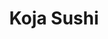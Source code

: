 ---
layout: place
title: "Koja Sushi"
permalink: /michigan/dearborn/koja-sushi.html
stateAbbr: MI
stateName: Michigan
cityName: Dearborn
seo:
  name: "Koja Sushi"
  type: Restaurant
  links: http://kojasushi.com/
description: "Looking for sushi in Dearborn, Michigan? Check out Koja Sushi for a delightful Japanese dining experience. Enjoy a variety of sushi and other dishes in a wel..."
place_id: ChIJlZKN6i81O4gRBVoslmLVBVs
photos:
  - name: >-
      places/ChIJlZKN6i81O4gRBVoslmLVBVs/photos/AeeoHcJIDG5ECPm2mc0XUYblUs8N4_pAx7TYEpoBHxOLA4GBe_xEohsSfHLvVrYAATyHKlSm0aYIMNPVrJqGZRv2ikjOclbCFgUzyWsgj3tPo18VbPj3VJioOMVk9cni6vdjq7wwxoUs7Ec0a7nf73kHD-1GxqwvYDA4FFc_7uaQzfhaBCTQN9t7ekecZ_bVRIN_g0oSLs5oxgnj2McKwISF4pSf8VSuOVnM_I-VKUSOu2J6hKh3qtrXnSgZ4ViStbO62yKCBU-N7zExkoq0F7be2vAV84DaP5mKEaVW49K0YF_smw
    widthPx: 3024
    heightPx: 1702
    authorAttributions:
      - displayName: Koja Sushi
        uri: https://maps.google.com/maps/contrib/102623702004210422938
        photoUri: >-
          https://lh3.googleusercontent.com/a/ACg8ocJWGrV3BQjP5B__igqcgORh69Q9WdhFnNxZAWrIwXT2lWL8FQ=s100-p-k-no-mo
    flagContentUri: >-
      https://www.google.com/local/imagery/report/?cb_client=maps_api_places.places_api&image_key=!1e10!2sAF1QipOTpc-7QkGczW_iORNLK5XfEp1pbQhzTBlPI7JY&hl=en-US
    googleMapsUri: >-
      https://www.google.com/maps/place//data=!3m4!1e2!3m2!1sAF1QipOTpc-7QkGczW_iORNLK5XfEp1pbQhzTBlPI7JY!2e10!4m2!3m1!1s0x883b352fea8d9295:0x5b05d562962c5a05
  - name: >-
      places/ChIJlZKN6i81O4gRBVoslmLVBVs/photos/AeeoHcKVyr9KiPgYVln64b9oUL0wP4552nVI2TWjxsZhsF19N09fB3dytDrFX2KOTnxvZRJA77ALXRMmBivTSilmE_XWQQ8hEmAnARY3MMdA7aFeEiEdOKKpfioGShGReFhBvNvUWJ-y7TPKLNY7IjGG3InWzd03xEa--Z8XAfYOZRoxr043vgU_FReI4_JOTr5IhnU53ERyDhKBRFkPbRXofdIUbBTkcAav-Pu4-PLNG33cG3EDEH-z6nFmUmKHyGMzqU9dFOMrh2Mw-Yvfwj5QXW_oENrFb5QemHPiLVt_ex99JA
    widthPx: 4096
    heightPx: 3072
    authorAttributions:
      - displayName: Koja Sushi
        uri: https://maps.google.com/maps/contrib/102623702004210422938
        photoUri: >-
          https://lh3.googleusercontent.com/a/ACg8ocJWGrV3BQjP5B__igqcgORh69Q9WdhFnNxZAWrIwXT2lWL8FQ=s100-p-k-no-mo
    flagContentUri: >-
      https://www.google.com/local/imagery/report/?cb_client=maps_api_places.places_api&image_key=!1e10!2sAF1QipPk6nWffyyph4QKgp6H7xrB72yw1_VYv8NclBFp&hl=en-US
    googleMapsUri: >-
      https://www.google.com/maps/place//data=!3m4!1e2!3m2!1sAF1QipPk6nWffyyph4QKgp6H7xrB72yw1_VYv8NclBFp!2e10!4m2!3m1!1s0x883b352fea8d9295:0x5b05d562962c5a05
  - name: >-
      places/ChIJlZKN6i81O4gRBVoslmLVBVs/photos/AeeoHcKXzKjXtmiq3L5KivE0YK4ZHvRX7as3mD1ZtJKJmXDr8jaocctwBi3LziA59ttPV_hTvpil39-qF4_OfhAXN1VlN6ozG6EqsAFqEwbc-XCw6ZaNx4FiR1r88c0wfHyyabCywP3o5q5jJBigEqrd8KXb9of52Ip9fSF-VDAaCRXS1fVXzaYJYViD-C1_KWkutcwqM58-reAMhwasAJstvZrkqbAq-lrfyLT8Lcb4PH2Sg27nEaLW38180qs7guRG3S661F3PGItB4PI-RnufGZCJu7yi45B2su9bxvZd3c9vrZ-9ME_TJb9Ni2AVBtURMFKR0a9E5yaqtnquBy25i8poTe58kQXKXop62KL6N0dUfTLJWVyLAxno3GQGwzv-CPBjAAxqAGigQc2-pHthPsbXkhNyOWdYs4_jpQi3nfw
    widthPx: 2992
    heightPx: 2992
    authorAttributions:
      - displayName: Jessi Colling
        uri: https://maps.google.com/maps/contrib/117431738777997643282
        photoUri: >-
          https://lh3.googleusercontent.com/a-/ALV-UjVdC6m_IAOnJBKTledcSrRn8_FXHNcqy91YDsLWaIEx7w3zx5ZP=s100-p-k-no-mo
    flagContentUri: >-
      https://www.google.com/local/imagery/report/?cb_client=maps_api_places.places_api&image_key=!1e10!2sCIHM0ogKEICAgMDIgOLdSg&hl=en-US
    googleMapsUri: >-
      https://www.google.com/maps/place//data=!3m4!1e2!3m2!1sCIHM0ogKEICAgMDIgOLdSg!2e10!4m2!3m1!1s0x883b352fea8d9295:0x5b05d562962c5a05
  - name: >-
      places/ChIJlZKN6i81O4gRBVoslmLVBVs/photos/AeeoHcK3vO3FaAgJqtfpK8JdjLfEWKWjeRYDxj_oi95b3C1mckxN1ReDaP6v695L5NAX8NckAQWpptnTHTtirP4_3tILAFpsIXdpB52JNz2cGhQnn9PFfUk8tX67PSm5iC3pfCA-BeCm2OF7sKmRXNZYXTePM3bNECNnc2Tn3sa0VTxAaMupgq5unYRENMJUCgvWDGgjYFRvN6Cf4X3YvuguR_f0wFxvVYdo5leZuoGnBiTVxzsCccWn1eyTMqAG_BZ1LFhdzuX9cMXL6lqkWrxY6-It6mGax0LiZpJ8i6CfxVxEbKbn_m7sN2rTUey9-YEAfFlwFH6qlq6mow1iHcG57Ca7f3JpjRI_R42Q5-qv5rSuoGiMAlVMC3uH7_Uk9IZKKVL_m-jpvr_z8CFUQCm5hhYz5-1zGCWj6-CFQakFve9N6w
    widthPx: 3717
    heightPx: 2788
    authorAttributions:
      - displayName: Adam W
        uri: https://maps.google.com/maps/contrib/111806348686079276300
        photoUri: >-
          https://lh3.googleusercontent.com/a/ACg8ocKBN61bu4pJu5j2JWBLWaNNtSTxjppIvExwuejdOop7SuYZGZ0=s100-p-k-no-mo
    flagContentUri: >-
      https://www.google.com/local/imagery/report/?cb_client=maps_api_places.places_api&image_key=!1e10!2sCIHM0ogKEICAgICb2fqAaA&hl=en-US
    googleMapsUri: >-
      https://www.google.com/maps/place//data=!3m4!1e2!3m2!1sCIHM0ogKEICAgICb2fqAaA!2e10!4m2!3m1!1s0x883b352fea8d9295:0x5b05d562962c5a05
  - name: >-
      places/ChIJlZKN6i81O4gRBVoslmLVBVs/photos/AeeoHcKX0tY3j_jE-qHS2NJ1fg17GDeXldDz_UQ60D8xR99NKoWGMhBkSXsh3M0-zRp05ATrLlOmMQhQgX0g0DsKeOw4XpueeD6Csk5g9sRX6zxrWtBTY4Ya3m7zvNWerVuDR8PR87dZsirsj9hu7cuu9hyHJ0Yu4HQ0uf_mh-RQbH8_cR5HAZGStM0bu4jAfF1nymja2HKzp3kZUq47HeLD_SY4pwIgHyZoShJaIPHLOG4UMdi-EnKaayscwM2HszO__CeRc4TWiF4iO45V-2U5Gig4DQM6DM9uuqUbr9Zm3VlOe-QBvJM9UiNRs_WVmxTeJINm17BsC9ZayU9vdt8LZBeAy3yNUImMwKrN-csIIkqBYsDF1Yr86UOzdnfu4G9vt9ZFgW3MFDA5iITWrB_3yWoO1AkU3e89TBe_uK0Zo3EgWA
    widthPx: 2096
    heightPx: 1125
    authorAttributions:
      - displayName: Marianne Velázquez
        uri: https://maps.google.com/maps/contrib/110315354866369166755
        photoUri: >-
          https://lh3.googleusercontent.com/a-/ALV-UjXCBgcyDhqMpBaC45vJ6EccGlSsT5L2fUtbepsUVwIyqi7WK2HT=s100-p-k-no-mo
    flagContentUri: >-
      https://www.google.com/local/imagery/report/?cb_client=maps_api_places.places_api&image_key=!1e10!2sCIHM0ogKEICAgIDHoeC2Lw&hl=en-US
    googleMapsUri: >-
      https://www.google.com/maps/place//data=!3m4!1e2!3m2!1sCIHM0ogKEICAgIDHoeC2Lw!2e10!4m2!3m1!1s0x883b352fea8d9295:0x5b05d562962c5a05
  - name: >-
      places/ChIJlZKN6i81O4gRBVoslmLVBVs/photos/AeeoHcI5gKJHHoWEubmQ1j1lyILpBSHwPpNBUPnfJZtpLpDJ9DQratbJnHXrFCP8Pr76fiN5x0SPxP_Rp7J8M3SUi9TMZOphJQpLCW2cw6cYxIEejm-NqlImWvaCyHjVJlGTSZosmz_epZtj37pcwLgH3TLFwHg_LMP58qiBEi_6MzJxayYSCineUR_O8zzsPv1sMvKrGqLvav69IB_-frMY7b_vsXVsTNzJcVpMFlADfpPSfn3bZVSwdPdWq3u-38S1pOhdtWw_XR6D_qUU86xSVb81KhtCNTTdOLaZNN5OPFJtNw
    widthPx: 4096
    heightPx: 3072
    authorAttributions:
      - displayName: Koja Sushi
        uri: https://maps.google.com/maps/contrib/102623702004210422938
        photoUri: >-
          https://lh3.googleusercontent.com/a/ACg8ocJWGrV3BQjP5B__igqcgORh69Q9WdhFnNxZAWrIwXT2lWL8FQ=s100-p-k-no-mo
    flagContentUri: >-
      https://www.google.com/local/imagery/report/?cb_client=maps_api_places.places_api&image_key=!1e10!2sAF1QipOzi1qqqkwEkLcxiBsvK-tybYtDqk7RbMRDf_4-&hl=en-US
    googleMapsUri: >-
      https://www.google.com/maps/place//data=!3m4!1e2!3m2!1sAF1QipOzi1qqqkwEkLcxiBsvK-tybYtDqk7RbMRDf_4-!2e10!4m2!3m1!1s0x883b352fea8d9295:0x5b05d562962c5a05
  - name: >-
      places/ChIJlZKN6i81O4gRBVoslmLVBVs/photos/AeeoHcLyLldyJIRBC2YekKXv7jfzOqXN6ORCTtaDsYRZdXGRt0uACVDHwbzSkHLZb4uOz6WDiAfYOR58i6oQkwFNyL1YEDMujUUko3bKHWbOIgqvKVwytYXxpHKvzOAWFQ9R0mFbu2v-oVSRqdtst31EZjjHvEVDvEVP1ytL-pq-Ga4s91JAVocV1k8Mk4MhqGCfPIdwprNsQVSGX9v5f7yldFvNMyMRblpBgzFH3zIoMQvj3GLGrZkMO1Q0IyIy63-FqpFUEailovJlUnVk6NZKayCHMlCyiIo-H2CKAPC56p_lGkwNAJzd9GluCq_AioyGxN93jtFHRndHan8HwpK65t9RGlV7FDVBRzL_y6bWHEeSVF-WJLeu0WrD4Vj-tc_uP8WWrbkjL2_dsPXx9bjwgyYW6zCPeWeaC_DOyU0xSr8BNw
    widthPx: 3024
    heightPx: 4032
    authorAttributions:
      - displayName: Samantha
        uri: https://maps.google.com/maps/contrib/113305924055989082610
        photoUri: >-
          https://lh3.googleusercontent.com/a-/ALV-UjWwkWJxOIsQKNlSRMh37qMfW3pOlZrKR0GV55NAgKbV4dd5NhWZ=s100-p-k-no-mo
    flagContentUri: >-
      https://www.google.com/local/imagery/report/?cb_client=maps_api_places.places_api&image_key=!1e10!2sCIHM0ogKEICAgID7--r4dg&hl=en-US
    googleMapsUri: >-
      https://www.google.com/maps/place//data=!3m4!1e2!3m2!1sCIHM0ogKEICAgID7--r4dg!2e10!4m2!3m1!1s0x883b352fea8d9295:0x5b05d562962c5a05
  - name: >-
      places/ChIJlZKN6i81O4gRBVoslmLVBVs/photos/AeeoHcJyX-47CX9eltg1m-1s92s8AG35ukZZuMgnwNNoeuBXiKfGKSLtURskRGEBCLUqxYtrOcNjrzsJCFxfV--o-kELV_G_zgmSKfwZAddg51_40F9PMaY19n8497phlXmuQTr2O4WrnozpvleHW2_vAqFNjQbGZZ_Uup4XmD6mwRE_11vEM00jfOk1Qu2WDEgMndRsozDTqp05iQlLHNIFR7svtRCHo3HoUNJ8YyZMLGt0bgAvBKrR1Ql5EhyzK5msqxdt4XiQbhSsk_9z-FkFKSGHhZpJf2rCA4suyMK5uY9k5xYVXZyj4DJ_DqcOgzCsHzXD_vBbd7vJYXR0D1vVKMMNTWLr-JobJZ22CJs1TkO-FilwGGR6q8NjPsgIE7CbyfxHhNIdFJmb0Vl0R0-a_mmfYGBl_-BWPjwwlOy9U9gAgg-f
    widthPx: 4000
    heightPx: 2252
    authorAttributions:
      - displayName: Angela P.
        uri: https://maps.google.com/maps/contrib/102851234213124998097
        photoUri: >-
          https://lh3.googleusercontent.com/a-/ALV-UjV9_B-AeaNmyTK5x5AR6r7PpMhLnCXT4tuMY7mNv9un17eKG8lTdg=s100-p-k-no-mo
    flagContentUri: >-
      https://www.google.com/local/imagery/report/?cb_client=maps_api_places.places_api&image_key=!1e10!2sCIHM0ogKEICAgICb6IvI7AE&hl=en-US
    googleMapsUri: >-
      https://www.google.com/maps/place//data=!3m4!1e2!3m2!1sCIHM0ogKEICAgICb6IvI7AE!2e10!4m2!3m1!1s0x883b352fea8d9295:0x5b05d562962c5a05
  - name: >-
      places/ChIJlZKN6i81O4gRBVoslmLVBVs/photos/AeeoHcJg7tztzJNEdBi_wZ77iqocJiwPWeHspo7-9yhi-9Hf1RVjWTrbMD0Z9MiWOPhHiLvvvn6odtz3xJkXe3HSLx0Xs2MDub22vEAvjmStHSxOi9ZD9Hc6MU11nIhNMpRejxbY3sqMxTGZVoKwVWS4ZiS01xq1XnkZVEFnXNF6vsXPSlhdMCiwhijJ7ki9JFRh4Xbdc4uucZyOX6PZF6cljeZEkDmfW0xFqf38Aa-IvVZ9kwYzhY4R-p2V6w8VfcZfcIpFyvZag76N8BLuS-8cV90FTnVRQI0u1WIAK39noWdZQMojUi_jmMwN17LiCwcdTq_bVMPFddtWUU_tH0OgpdwVhkYf9oTaBJ86356uDwz16_OTwcL7qUXmEJHCJV03LDVK_5ZRK7y7sbtjsrxbqORIM2pyJbLSzpbmbiJQntiqgg
    widthPx: 3024
    heightPx: 4032
    authorAttributions:
      - displayName: Kakashi Sensei Food Ninja
        uri: https://maps.google.com/maps/contrib/111956504820232199600
        photoUri: >-
          https://lh3.googleusercontent.com/a-/ALV-UjXFTyPqk4hDErKYRsn1dY5qFFXq-9cuKjU6Oe2Yvx19f9SuzdLj=s100-p-k-no-mo
    flagContentUri: >-
      https://www.google.com/local/imagery/report/?cb_client=maps_api_places.places_api&image_key=!1e10!2sCIHM0ogKEICAgIDL2JD6eg&hl=en-US
    googleMapsUri: >-
      https://www.google.com/maps/place//data=!3m4!1e2!3m2!1sCIHM0ogKEICAgIDL2JD6eg!2e10!4m2!3m1!1s0x883b352fea8d9295:0x5b05d562962c5a05
  - name: >-
      places/ChIJlZKN6i81O4gRBVoslmLVBVs/photos/AeeoHcIoV0oiRXc8V8Q_MRsCDU5uf8GA9pVgY8GaL3yVLQ7HXc76RNRDCXdUFrKBJIdH-0QoAUFSh8NElPsA6iy8o_hhm1StmfLB1vGQ-KAk9iXgpmBpPK24m7TCign_8zMsm9WyG8nwxFt8GtRpcMuQiveQV7EvY6ACEs65jRAxr9XRUQ3gIRHT1bJjsbbnnTg2eg-un8CLpYIL1H5Q-17cJ8ERbp0JsFKeU-umGDJCmN0Yguev8vx7Sn7yJ3fSVvNXV1nzyb7vQwo7wV4X2p4K_r7RStkD4eohi8FeY13DYdCzctpwZ-OW95ItiJD6NSw_T4OAh-YBw8ANqEXrXEC_tbJc8UP-PIEH-LthDTSQxqCu97XSIaCAH0ujYLuApFQUxRYDiFcAw87Pv6NQJ-lJazLK8EAGB1CNADMVIhAjP8xxm1hp
    widthPx: 4032
    heightPx: 3024
    authorAttributions:
      - displayName: Dave Amer
        uri: https://maps.google.com/maps/contrib/116966003247457651610
        photoUri: >-
          https://lh3.googleusercontent.com/a-/ALV-UjWOiCMNrRlwrN9iA4Za7Uq_SO-T5zzpynywSKrl07HVyD2kpXsa=s100-p-k-no-mo
    flagContentUri: >-
      https://www.google.com/local/imagery/report/?cb_client=maps_api_places.places_api&image_key=!1e10!2sCIHM0ogKEICAgICB9bin9AE&hl=en-US
    googleMapsUri: >-
      https://www.google.com/maps/place//data=!3m4!1e2!3m2!1sCIHM0ogKEICAgICB9bin9AE!2e10!4m2!3m1!1s0x883b352fea8d9295:0x5b05d562962c5a05
address: 14245 Michigan Ave, Dearborn, MI 48126, USA
street: 14245 Michigan Ave
city: Dearborn
state: MI
zip: '48126'
country: USA
neighborhood: null
latitude: '42.320505'
longitude: '-83.181107'
accessibility_options:
  wheelchairAccessibleParking: true
  wheelchairAccessibleEntrance: true
  wheelchairAccessibleRestroom: true
business_status: OPERATIONAL
name: Koja Sushi
google_maps_links:
  directionsUri: >-
    https://www.google.com/maps/dir//''/data=!4m7!4m6!1m1!4e2!1m2!1m1!1s0x883b352fea8d9295:0x5b05d562962c5a05!3e0
  placeUri: https://maps.google.com/?cid=6558883051737995781
  writeAReviewUri: >-
    https://www.google.com/maps/place//data=!4m3!3m2!1s0x883b352fea8d9295:0x5b05d562962c5a05!12e1
  reviewsUri: >-
    https://www.google.com/maps/place//data=!4m4!3m3!1s0x883b352fea8d9295:0x5b05d562962c5a05!9m1!1b1
  photosUri: >-
    https://www.google.com/maps/place//data=!4m3!3m2!1s0x883b352fea8d9295:0x5b05d562962c5a05!10e5
primary_type: Sushi Restaurant
opening_hours:
  regular: null
  current: null
secondary_opening_hours:
  regular:
    weekdayDescriptions: null
    type: null
  current:
    weekdayDescriptions: null
    type: null
phone: (313) 914-5071
price_level: null
price_range: $10 &ndash; $20
rating: '4.7'
rating_count: 484
website: http://kojasushi.com/
reviews:
  - name: >-
      places/ChIJlZKN6i81O4gRBVoslmLVBVs/reviews/ChdDSUhNMG9nS0VJQ0FnTURJZ09MZDhnRRAB
    relativePublishTimeDescription: a week ago
    rating: 5
    text:
      text: >-
        Everyone was so nice and the food was great. It's been a while since my
        husband and I has sushi this good. We'll definitely be back.
      languageCode: en
    originalText:
      text: >-
        Everyone was so nice and the food was great. It's been a while since my
        husband and I has sushi this good. We'll definitely be back.
      languageCode: en
    authorAttribution:
      displayName: Jessi Colling
      uri: https://www.google.com/maps/contrib/117431738777997643282/reviews
      photoUri: >-
        https://lh3.googleusercontent.com/a-/ALV-UjVdC6m_IAOnJBKTledcSrRn8_FXHNcqy91YDsLWaIEx7w3zx5ZP=s128-c0x00000000-cc-rp-mo-ba3
    publishTime: '2025-04-06T01:18:32.484717Z'
    flagContentUri: >-
      https://www.google.com/local/review/rap/report?postId=ChdDSUhNMG9nS0VJQ0FnTURJZ09MZDhnRRAB&d=17924085&t=1
    googleMapsUri: >-
      https://www.google.com/maps/reviews/data=!4m6!14m5!1m4!2m3!1sChdDSUhNMG9nS0VJQ0FnTURJZ09MZDhnRRAB!2m1!1s0x883b352fea8d9295:0x5b05d562962c5a05
  - name: >-
      places/ChIJlZKN6i81O4gRBVoslmLVBVs/reviews/ChZDSUhNMG9nS0VJQ0FnTUNRbDU2akxREAE
    relativePublishTimeDescription: a month ago
    rating: 5
    text:
      text: >-
        I’ve been on the hunt for a new favorite sushi spot and I found it. The
        owner and staff were phenomenal and beyond kind. They are very generous
        with their portions, have affordable pricing and creative with the menu.
        There are many options for anyone to enjoy. The atmosphere was quaint
        and intimate, highly enjoyable for friends and family to gather over
        delicious food.


        I ordered the Hamudi Roll and the Chefs Special since I wanted to be
        surprised… I was! Thank you Koja Sushi for your sincere hospitality and
        sushi craft. I will be returning.
      languageCode: en
    originalText:
      text: >-
        I’ve been on the hunt for a new favorite sushi spot and I found it. The
        owner and staff were phenomenal and beyond kind. They are very generous
        with their portions, have affordable pricing and creative with the menu.
        There are many options for anyone to enjoy. The atmosphere was quaint
        and intimate, highly enjoyable for friends and family to gather over
        delicious food.


        I ordered the Hamudi Roll and the Chefs Special since I wanted to be
        surprised… I was! Thank you Koja Sushi for your sincere hospitality and
        sushi craft. I will be returning.
      languageCode: en
    authorAttribution:
      displayName: Zahraa G
      uri: https://www.google.com/maps/contrib/111452749876588348642/reviews
      photoUri: >-
        https://lh3.googleusercontent.com/a/ACg8ocLp5kIcht8GqcW7N8LydBNjsGGwk2TRPAzxZOvcVlSC2RmIbsSf=s128-c0x00000000-cc-rp-mo
    publishTime: '2025-03-07T18:39:58.480259Z'
    flagContentUri: >-
      https://www.google.com/local/review/rap/report?postId=ChZDSUhNMG9nS0VJQ0FnTUNRbDU2akxREAE&d=17924085&t=1
    googleMapsUri: >-
      https://www.google.com/maps/reviews/data=!4m6!14m5!1m4!2m3!1sChZDSUhNMG9nS0VJQ0FnTUNRbDU2akxREAE!2m1!1s0x883b352fea8d9295:0x5b05d562962c5a05
  - name: >-
      places/ChIJlZKN6i81O4gRBVoslmLVBVs/reviews/ChdDSUhNMG9nS0VJQ0FnSUNQOHFyaGd3RRAB
    relativePublishTimeDescription: 4 months ago
    rating: 5
    text:
      text: >-
        Delicious sushi and FANTASTIC service. Everyone is so friendly. We lived
        every roll we ordered!
      languageCode: en
    originalText:
      text: >-
        Delicious sushi and FANTASTIC service. Everyone is so friendly. We lived
        every roll we ordered!
      languageCode: en
    authorAttribution:
      displayName: Margie Netzel
      uri: https://www.google.com/maps/contrib/107291313734491006595/reviews
      photoUri: >-
        https://lh3.googleusercontent.com/a-/ALV-UjVWSwq5IPo1g4oZzdQfpzfsXEe-Smh9Cf-7XASWhEY99_LQDloK=s128-c0x00000000-cc-rp-mo-ba4
    publishTime: '2024-11-23T01:53:55.834885Z'
    flagContentUri: >-
      https://www.google.com/local/review/rap/report?postId=ChdDSUhNMG9nS0VJQ0FnSUNQOHFyaGd3RRAB&d=17924085&t=1
    googleMapsUri: >-
      https://www.google.com/maps/reviews/data=!4m6!14m5!1m4!2m3!1sChdDSUhNMG9nS0VJQ0FnSUNQOHFyaGd3RRAB!2m1!1s0x883b352fea8d9295:0x5b05d562962c5a05
  - name: >-
      places/ChIJlZKN6i81O4gRBVoslmLVBVs/reviews/ChZDSUhNMG9nS0VJQ0FnSURMMkpENldnEAE
    relativePublishTimeDescription: 9 months ago
    rating: 3
    text:
      text: >-
        Koja sushi. We decided to try this place due to all the high reviews.

        I must say firstly the food is quite good indeed. I apologize for the
        first empty dish picture. It was Fish Tempura graciously from the chef.
        And surprisingly good. The deluxe bento, beef tataki I believe.

        And the seafood noodle bowl.

        This place is great if you want it to go. But if you dine in, the
        bathroom was for employees only. I dunno if this is temporary or a
        normal thing there. So just a heads up, and some of the menus are
        falling apart. And when asking the waitress about the menu items she
        didn’t know much on it like what vegetables are in certain dishes etc
        since it doesn’t list or show it on the menu. Lacks atmosphere, but
        great for a quick pickup order.
      languageCode: en
    originalText:
      text: >-
        Koja sushi. We decided to try this place due to all the high reviews.

        I must say firstly the food is quite good indeed. I apologize for the
        first empty dish picture. It was Fish Tempura graciously from the chef.
        And surprisingly good. The deluxe bento, beef tataki I believe.

        And the seafood noodle bowl.

        This place is great if you want it to go. But if you dine in, the
        bathroom was for employees only. I dunno if this is temporary or a
        normal thing there. So just a heads up, and some of the menus are
        falling apart. And when asking the waitress about the menu items she
        didn’t know much on it like what vegetables are in certain dishes etc
        since it doesn’t list or show it on the menu. Lacks atmosphere, but
        great for a quick pickup order.
      languageCode: en
    authorAttribution:
      displayName: Kakashi Sensei Food Ninja
      uri: https://www.google.com/maps/contrib/111956504820232199600/reviews
      photoUri: >-
        https://lh3.googleusercontent.com/a-/ALV-UjXFTyPqk4hDErKYRsn1dY5qFFXq-9cuKjU6Oe2Yvx19f9SuzdLj=s128-c0x00000000-cc-rp-mo-ba4
    publishTime: '2024-06-25T07:08:08.688780Z'
    flagContentUri: >-
      https://www.google.com/local/review/rap/report?postId=ChZDSUhNMG9nS0VJQ0FnSURMMkpENldnEAE&d=17924085&t=1
    googleMapsUri: >-
      https://www.google.com/maps/reviews/data=!4m6!14m5!1m4!2m3!1sChZDSUhNMG9nS0VJQ0FnSURMMkpENldnEAE!2m1!1s0x883b352fea8d9295:0x5b05d562962c5a05
  - name: >-
      places/ChIJlZKN6i81O4gRBVoslmLVBVs/reviews/ChdDSUhNMG9nS0VJQ0FnSUQ3LS1yNDFnRRAB
    relativePublishTimeDescription: 7 months ago
    rating: 5
    text:
      text: >-
        Food was amazing and the service was just as good. The lady was so
        sweet, when I got up to leave she walked my boyfriend and I out and
        asked us if we were coming back tomorrow. Apparently I dropped my credit
        card and the waitress ran out and gave me my credit card. I highly
        recommend:)
      languageCode: en
    originalText:
      text: >-
        Food was amazing and the service was just as good. The lady was so
        sweet, when I got up to leave she walked my boyfriend and I out and
        asked us if we were coming back tomorrow. Apparently I dropped my credit
        card and the waitress ran out and gave me my credit card. I highly
        recommend:)
      languageCode: en
    authorAttribution:
      displayName: Samantha
      uri: https://www.google.com/maps/contrib/113305924055989082610/reviews
      photoUri: >-
        https://lh3.googleusercontent.com/a-/ALV-UjWwkWJxOIsQKNlSRMh37qMfW3pOlZrKR0GV55NAgKbV4dd5NhWZ=s128-c0x00000000-cc-rp-mo-ba3
    publishTime: '2024-08-29T02:31:02.148109Z'
    flagContentUri: >-
      https://www.google.com/local/review/rap/report?postId=ChdDSUhNMG9nS0VJQ0FnSUQ3LS1yNDFnRRAB&d=17924085&t=1
    googleMapsUri: >-
      https://www.google.com/maps/reviews/data=!4m6!14m5!1m4!2m3!1sChdDSUhNMG9nS0VJQ0FnSUQ3LS1yNDFnRRAB!2m1!1s0x883b352fea8d9295:0x5b05d562962c5a05
parking_options:
  freeParkingLot: true
  freeStreetParking: true
payment_options:
  acceptsCreditCards: true
  acceptsDebitCards: true
  acceptsCashOnly: false
  acceptsNfc: true
allow_dogs: null
curbside_pickup: null
delivery: true
dine_in: true
good_for_children: true
good_for_groups: null
good_for_sports: false
live_music: false
menu_for_children: null
outdoor_seating: false
reservable: true
restroom: true
serves_beer: null
serves_breakfast: null
serves_brunch: null
serves_cocktails: null
serves_coffee: null
serves_dinner: true
serves_dessert: true
serves_lunch: true
serves_vegetarian_food: true
serves_wine: null
takeout: true
summary: null

---